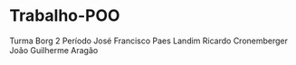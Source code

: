 # Trabalho-POO

Turma Borg 2 Período
José Francisco Paes Landim
Ricardo Cronemberger 
João Guilherme Aragão
